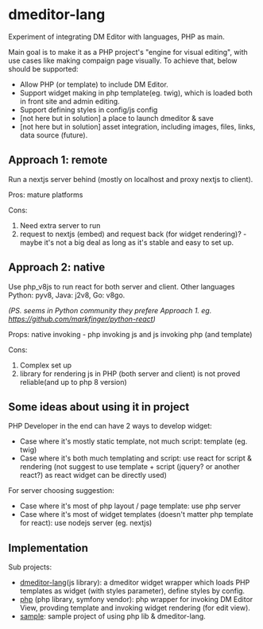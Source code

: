 # dmeditor-lang

Experiment of integrating DM Editor with languages, PHP as main.

Main goal is to make it as a PHP project's "engine for visual editing", with use cases like making compaign page visually. To achieve that, below should be supported:

- Allow PHP (or template) to include DM Editor.
- Support widget making in php template(eg. twig), which is loaded both in front site and admin editing.
- Support defining styles in config/js config
- [not here but in solution] a place to launch dmeditor & save
- [not here but in solution] asset integration, including images, files, links, data source (future).

## Approach 1: remote

Run a nextjs server behind (mostly on localhost and proxy nextjs to client).

Pros: mature platforms

Cons:

1. Need extra server to run
2. request to nextjs (embed) and request back (for widget rendering)? - maybe it's not a big deal as long as it's stable and easy to set up.

## Approach 2: native

Use php_v8js to run react for both server and client. Other languages Python: pyv8, Java: j2v8, Go: v8go.

_(PS. seems in Python community they prefere Approach 1. eg. https://github.com/markfinger/python-react)_

Props: native invoking - php invoking js and js invoking php (and template)

Cons:

1. Complex set up
2. library for rendering js in PHP (both server and client) is not proved reliable(and up to php 8 version)

## Some ideas about using it in project

PHP Developer in the end can have 2 ways to develop widget:

- Case where it's mostly static template, not much script: template (eg. twig)
- Case where it's both much templating and script: use react for script & rendering (not suggest to use template + script (jquery? or another react?) as react widget can be directly used)

For server choosing suggestion:

- Case where it's most of php layout / page template: use php server
- Case where it's most of widget templates (doesn't matter php template for react): use nodejs server (eg. nextjs)

## Implementation

Sub projects:

- [dmeditor-lang](./dmeditor-lang)(js library): a dmeditor widget wrapper which loads PHP templates as widget (with styles parameter), define styles by config.
- [php](./php) (php library, symfony vendor): php wrapper for invoking DM Editor View, provding template and invoking widget rendering (for edit view).
- [sample](./sample): sample project of using php lib & dmeditor-lang.
